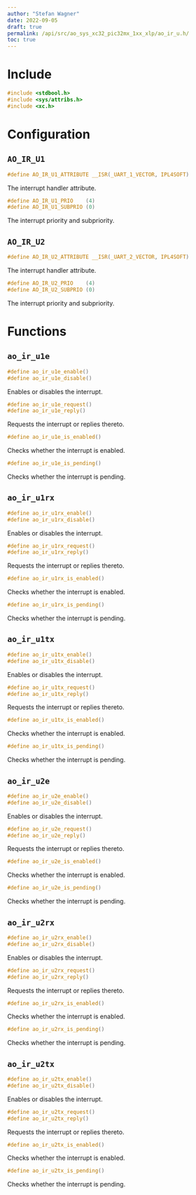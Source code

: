 ```yaml
---
author: "Stefan Wagner"
date: 2022-09-05
draft: true
permalink: /api/src/ao_sys_xc32_pic32mx_1xx_xlp/ao_ir_u.h/
toc: true
---
```


# Include

```c
#include <stdbool.h>
#include <sys/attribs.h>
#include <xc.h>
```

# Configuration

## `AO_IR_U1`

```c
#define AO_IR_U1_ATTRIBUTE __ISR(_UART_1_VECTOR, IPL4SOFT)
```

The interrupt handler attribute.

```c
#define AO_IR_U1_PRIO    (4)
#define AO_IR_U1_SUBPRIO (0)
```

The interrupt priority and subpriority.

## `AO_IR_U2`

```c
#define AO_IR_U2_ATTRIBUTE __ISR(_UART_2_VECTOR, IPL4SOFT)
```

The interrupt handler attribute.

```c
#define AO_IR_U2_PRIO    (4)
#define AO_IR_U2_SUBPRIO (0)
```

The interrupt priority and subpriority.

# Functions

## `ao_ir_u1e`

```c
#define ao_ir_u1e_enable()
#define ao_ir_u1e_disable()
```

Enables or disables the interrupt.

```c
#define ao_ir_u1e_request()
#define ao_ir_u1e_reply()
```

Requests the interrupt or replies thereto.

```c
#define ao_ir_u1e_is_enabled()
```

Checks whether the interrupt is enabled.

```c
#define ao_ir_u1e_is_pending()
```

Checks whether the interrupt is pending.

## `ao_ir_u1rx`

```c
#define ao_ir_u1rx_enable()
#define ao_ir_u1rx_disable()
```

Enables or disables the interrupt.

```c
#define ao_ir_u1rx_request()
#define ao_ir_u1rx_reply()
```

Requests the interrupt or replies thereto.

```c
#define ao_ir_u1rx_is_enabled()
```

Checks whether the interrupt is enabled.

```c
#define ao_ir_u1rx_is_pending()
```

Checks whether the interrupt is pending.

## `ao_ir_u1tx`

```c
#define ao_ir_u1tx_enable()
#define ao_ir_u1tx_disable()
```

Enables or disables the interrupt.

```c
#define ao_ir_u1tx_request()
#define ao_ir_u1tx_reply()
```

Requests the interrupt or replies thereto.

```c
#define ao_ir_u1tx_is_enabled()
```

Checks whether the interrupt is enabled.

```c
#define ao_ir_u1tx_is_pending()
```

Checks whether the interrupt is pending.

## `ao_ir_u2e`

```c
#define ao_ir_u2e_enable()
#define ao_ir_u2e_disable()
```

Enables or disables the interrupt.

```c
#define ao_ir_u2e_request()
#define ao_ir_u2e_reply()
```

Requests the interrupt or replies thereto.

```c
#define ao_ir_u2e_is_enabled()
```

Checks whether the interrupt is enabled.

```c
#define ao_ir_u2e_is_pending()
```

Checks whether the interrupt is pending.

## `ao_ir_u2rx`

```c
#define ao_ir_u2rx_enable()
#define ao_ir_u2rx_disable()
```

Enables or disables the interrupt.

```c
#define ao_ir_u2rx_request()
#define ao_ir_u2rx_reply()
```

Requests the interrupt or replies thereto.

```c
#define ao_ir_u2rx_is_enabled()
```

Checks whether the interrupt is enabled.

```c
#define ao_ir_u2rx_is_pending()
```

Checks whether the interrupt is pending.

## `ao_ir_u2tx`

```c
#define ao_ir_u2tx_enable()
#define ao_ir_u2tx_disable()
```

Enables or disables the interrupt.

```c
#define ao_ir_u2tx_request()
#define ao_ir_u2tx_reply()
```

Requests the interrupt or replies thereto.

```c
#define ao_ir_u2tx_is_enabled()
```

Checks whether the interrupt is enabled.

```c
#define ao_ir_u2tx_is_pending()
```

Checks whether the interrupt is pending.

